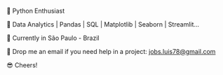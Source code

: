 🎯 Python Enthusiast


🎯 Data Analytics | Pandas | SQL | Matplotlib | Seaborn | Streamlit... 



🏡 Currently in São Paulo - Brazil



🎯 Drop me an email if you need help in a project: jobs.luis78@gmail.com


😎 Cheers!
